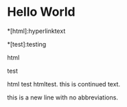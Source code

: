 # Hello World

*[html]:hyperlinktext

*[test]:testing

html

test
 
html test htmltest. this is continued text.

this is a new line with no abbreviations.

